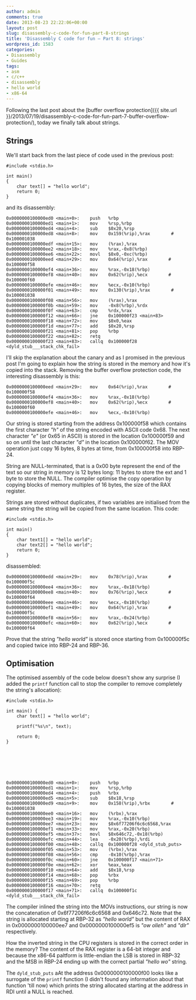 ```yaml
---
author: admin
comments: true
date: 2013-08-23 22:22:06+00:00
layout: post
slug: disassembly-c-code-for-fun-part-8-strings
title: 'Disassembly C code for fun – Part 8: strings'
wordpress_id: 1583
categories:
- Disassembly
- Guides
tags:
- asm
- c/c++
- disassembly
- hello world
- x86-64
---
```


Following the last post about the [buffer overflow protection]({{ site.url }}/2013/07/19/disassembly-c-code-for-fun-part-7-buffer-overflow-protection/), today we finally talk about strings.

<!-- more -->



## Strings



We'll start back from the last piece of code used in the previous post:




    #include <stdio.h>

    int main()
    {
        char text[] = "hello world";
        return 0;
    }




and its disassembly:




    0x0000000100000ed0 <main+0>:	push   %rbp
    0x0000000100000ed1 <main+1>:	mov    %rsp,%rbp
    0x0000000100000ed4 <main+4>:	sub    $0x20,%rsp
    0x0000000100000ed8 <main+8>:	mov    0x159(%rip),%rax        # 0x100001038
    0x0000000100000edf <main+15>:	mov    (%rax),%rax
    0x0000000100000ee2 <main+18>:	mov    %rax,-0x8(%rbp)
    0x0000000100000ee6 <main+22>:	movl   $0x0,-0xc(%rbp)
    0x0000000100000eed <main+29>:	mov    0x64(%rip),%rax        # 0x100000f58
    0x0000000100000ef4 <main+36>:	mov    %rax,-0x18(%rbp)
    0x0000000100000ef8 <main+40>:	mov    0x62(%rip),%ecx        # 0x100000f60
    0x0000000100000efe <main+46>:	mov    %ecx,-0x10(%rbp)
    0x0000000100000f01 <main+49>:	mov    0x130(%rip),%rax        # 0x100001038
    0x0000000100000f08 <main+56>:	mov    (%rax),%rax
    0x0000000100000f0b <main+59>:	mov    -0x8(%rbp),%rdx
    0x0000000100000f0f <main+63>:	cmp    %rdx,%rax
    0x0000000100000f12 <main+66>:	jne    0x100000f23 <main+83>
    0x0000000100000f18 <main+72>:	mov    $0x0,%eax
    0x0000000100000f1d <main+77>:	add    $0x20,%rsp
    0x0000000100000f21 <main+81>:	pop    %rbp
    0x0000000100000f22 <main+82>:	retq
    0x0000000100000f23 <main+83>:	callq  0x100000f28 <dyld_stub___stack_chk_fail>




I'll skip the explanation about the canary and as I promised in the previous post I'm going to explain how the string is stored in the memory and how it's copied into the stack. Removing the buffer overflow protection code, the interesting disassembly is this:




    0x0000000100000eed <main+29>:	mov    0x64(%rip),%rax        # 0x100000f58
    0x0000000100000ef4 <main+36>:	mov    %rax,-0x18(%rbp)
    0x0000000100000ef8 <main+40>:	mov    0x62(%rip),%ecx        # 0x100000f60
    0x0000000100000efe <main+46>:	mov    %ecx,-0x10(%rbp)




Our string is stored starting from the address 0x100000f58 which contains the first character _"h"_ of the string encoded with ASCII code 0x68. The next character _"e"_ (or 0x65 in ASCII) is stored in the location 0x100000f59 and so on until the last character _"d"_ in the location 0x100000f62. The MOV operation just copy 16 bytes, 8 bytes at time, from 0x100000f58 into RBP-24.

String are NULL-terminated, that is a 0x00 byte represent the end of the text so our string in memory is 12 bytes long: 11 bytes to store the ext and 1 byte to store the NULL. The compiler optimise the copy operation by copying blocks of memory multiples of 16 bytes, the size of the RAX register.

Strings are stored without duplicates, if two variables are initialised from the same string the string will be copied from the same location. This code:




    #include <stdio.h>

    int main()
    {
        char text1[] = "hello world";
        char text2[] = "hello world";
        return 0;
    }




disassembled:




    0x0000000100000edd <main+29>:	mov    0x78(%rip),%rax        # 0x100000f5c
    0x0000000100000ee4 <main+36>:	mov    %rax,-0x18(%rbp)
    0x0000000100000ee8 <main+40>:	mov    0x76(%rip),%ecx        # 0x100000f64
    0x0000000100000eee <main+46>:	mov    %ecx,-0x10(%rbp)
    0x0000000100000ef1 <main+49>:	mov    0x64(%rip),%rax        # 0x100000f5c
    0x0000000100000ef8 <main+56>:	mov    %rax,-0x24(%rbp)
    0x0000000100000efc <main+60>:	mov    0x62(%rip),%ecx        # 0x100000f64




Prove that the string _"hello world"_ is stored once starting from 0x100000f5c and copied twice into RBP-24 and RBP-36.



## Optimisation



The optimised assembly of the code below doesn't show any surprise (I added the `printf` function call to stop the compiler to remove completely the string's allocation):




    #include <stdio.h>

    int main() {
        char text[] = "hello world";

        printf("%s\n", text);

        return 0;
    }







    0x0000000100000ed0 <main+0>:	push   %rbp
    0x0000000100000ed1 <main+1>:	mov    %rsp,%rbp
    0x0000000100000ed4 <main+4>:	push   %rbx
    0x0000000100000ed5 <main+5>:	sub    $0x18,%rsp
    0x0000000100000ed9 <main+9>:	mov    0x158(%rip),%rbx        # 0x100001038
    0x0000000100000ee0 <main+16>:	mov    (%rbx),%rax
    0x0000000100000ee3 <main+19>:	mov    %rax,-0x10(%rbp)
    0x0000000100000ee7 <main+23>:	mov    $0x6f77206f6c6c6568,%rax
    0x0000000100000ef1 <main+33>:	mov    %rax,-0x20(%rbp)
    0x0000000100000ef5 <main+37>:	movl   $0x646c72,-0x18(%rbp)
    0x0000000100000efc <main+44>:	lea    -0x20(%rbp),%rdi
    0x0000000100000f00 <main+48>:	callq  0x100000f28 <dyld_stub_puts>
    0x0000000100000f05 <main+53>:	mov    (%rbx),%rax
    0x0000000100000f08 <main+56>:	cmp    -0x10(%rbp),%rax
    0x0000000100000f0c <main+60>:	jne    0x100000f17 <main+71>
    0x0000000100000f0e <main+62>:	xor    %eax,%eax
    0x0000000100000f10 <main+64>:	add    $0x18,%rsp
    0x0000000100000f14 <main+68>:	pop    %rbx
    0x0000000100000f15 <main+69>:	pop    %rbp
    0x0000000100000f16 <main+70>:	retq
    0x0000000100000f17 <main+71>:	callq  0x100000f1c <dyld_stub___stack_chk_fail>




The compiler inlined the string into the MOVs instructions, our string is now the concatenation of 0x6f77206f6c6c6568 and 0x646c72. Note that the string is allocated starting at RBP-32 as _"hello world"_ but the content of RAX in 0x0000000100000ee7 and 0x0000000100000ef5 is _"ow olleh"_ and _"dlr"_ respectively.

How the inverted string in the CPU registers is stored in the correct order in the memory? The content of the RAX register is a 64-bit integer and because the x86-64 paltform is little-endian the LSB is stored in RBP-32 and the MSB in RBP-24 ending up with the correct partial _"hello wo"_ string.

The `dyld_stub_puts` aAt the address 0x0000000100000f00 looks like a surrogate of the `printf` function (I didn't found any information about that function 'till now) which prints the string allocated starting at the address in RDI until a NULL is reached.
